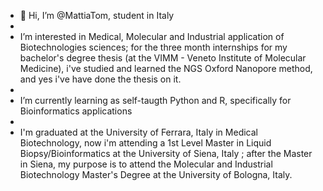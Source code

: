 - 👋 Hi, I’m @MattiaTom, student in Italy
- 
-  I’m interested in Medical, Molecular and Industrial application of Biotechnologies sciences; for the three month internships for my bachelor's degree thesis (at the VIMM - Veneto Institute of Molecular Medicine), i've studied and learned the NGS Oxford Nanopore method, and yes i've have done the thesis on it.
-  
-  I’m currently learning as self-taugth Python and R, specifically for Bioinformatics applications
-  
-  I'm graduated at the University of Ferrara, Italy in Medical Biotechnology, now i'm attending a 1st Level Master in Liquid Biopsy/Bioinformatics at the University of Siena, Italy ; after the Master in Siena, my purpose is to attend the Molecular and Industrial Biotechnology Master's Degree at the University of Bologna, Italy.

